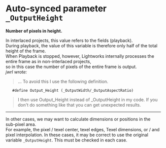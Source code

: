 # Auto-synced parameter `_OutputHeight`

**Number of pixels in height.**  

In interlaced projects, this value refers to the fields (playback).  
During playback, the value of this variable is therefore only half of the total height of the frame.  
When Playback is stopped, however, Lightworks internally processes the entire frame as in non-interlaced projects,  
so in this case the number of pixels of the entire frame is output.  
*jwrl wrote:*
> ...  To avoid this I use the following definition.
``` Code
   #define Output_Height (_OutputWidth/_OutputAspectRatio)
```
> I then use Output_Height instead of _OutputHeight in my code. If you don't do something like that you can get unexpected results.  

---

In other cases, we may want to calculate dimensions or positions in the sub-pixel area.  
For example, the pixel / texel center, texel edges, Texel dimensions, or / and pixel interpolation.
In these cases, it may be correct to use the original variable `_OutputHeight`.
This must be checked in each case.
